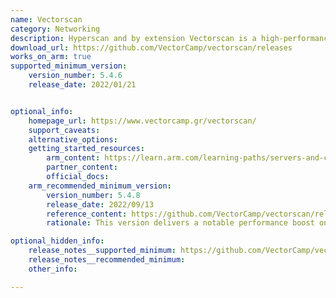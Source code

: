 ```yaml
---
name: Vectorscan
category: Networking
description: Hyperscan and by extension Vectorscan is a high-performance multiple regex matching library. It follows the regular expression syntax of the commonly-used libpcre library, but is a standalone library with its own C API.
download_url: https://github.com/VectorCamp/vectorscan/releases
works_on_arm: true
supported_minimum_version:
    version_number: 5.4.6
    release_date: 2022/01/21


optional_info:
    homepage_url: https://www.vectorcamp.gr/vectorscan/
    support_caveats:
    alternative_options:
    getting_started_resources:
        arm_content: https://learn.arm.com/learning-paths/servers-and-cloud-computing/vectorscan/install/
        partner_content:
        official_docs:
    arm_recommended_minimum_version:
        version_number: 5.4.8
        release_date: 2022/09/13
        reference_content: https://github.com/VectorCamp/vectorscan/releases/tag/vectorscan%2F5.4.8
        rationale: This version delivers a notable performance boost on Arm, achieving 5–10% faster execution compared to version 5.4.7, and 10–20% gains on Power architectures. Key updates include NEON-based optimizations for Aarch64, improved shift/align primitives, use of efficient instructions like shrn, and various build and compatibility fixes such as improved CMake configuration and proper handling of PCRE downloads.

optional_hidden_info:
    release_notes__supported_minimum: https://github.com/VectorCamp/vectorscan/releases/tag/vectorscan%2F5.4.6
    release_notes__recommended_minimum:
    other_info: 

---
```

